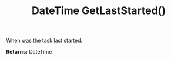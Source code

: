 ﻿---
uid: crmscript_ref_NSBatchTaskInfo_GetLastStarted
title: DateTime GetLastStarted()
intellisense: NSBatchTaskInfo.GetLastStarted
keywords: NSBatchTaskInfo, GetLastStarted
so.topic: reference
---

When was the task last started.

**Returns:** DateTime


